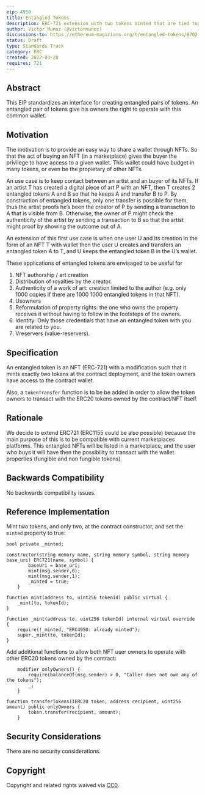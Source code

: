 ```yaml
---
eip: 4950
title: Entangled Tokens
description: ERC-721 extension with two tokens minted that are tied together
author: Victor Munoz (@victormunoz)
discussions-to: https://ethereum-magicians.org/t/entangled-tokens/8702
status: Draft
type: Standards Track
category: ERC
created: 2022-03-28
requires: 721
---
```


## Abstract
This EIP standardizes an interface for creating entangled pairs of tokens. An entangled pair of tokens give his owners the right to operate with this common wallet.

## Motivation
The motivation is to provide an easy way to share a wallet through NFTs. So that the act of buying an NFT (in a marketplace) gives the buyer the privilege to have access to a given wallet. This wallet could have budget in many tokens, or even be the propietary of other NFTs.

An use case is to keep contact between an artist and an buyer of its NFTs. If an artist T has created a digital piece of art P with an NFT, then T creates 2 entangled tokens A and B so that he keeps A and transfer B to P. By construction of entangled tokens, only one transfer is possible for them, thus the artist proofs he’s been the creator of P by sending a transaction to A that is visible from B. Otherwise, the owner of P might check the authenticity of the artist by sending a transaction to B so that the artist might proof by showing the outcome out of A.

An extension of this first use case is when one user U and its creation in the form of an NFT T with wallet then the user U creates and transfers an entangled token A to T, and U keeps the entangled token B in the U’s wallet.  

These applications of entangled tokens are envisaged to be useful for 
1.	NFT authorship / art creation
2.	Distribution of royalties by the creator.
3.	Authenticity of a work of art: creation limited to the author (e.g. only 1000 copies if there are 1000 1000 entangled tokens in that NFT).
4.	Usowners
5.	Reformulation of property rights: the one who owns the property receives it without having to follow in the footsteps of the owners.
6.	Identity: Only those credentials that have an entangled token with you are related to you.
7.	Vreservers (value-reservers).


## Specification
An entangled token is an NFT (ERC-721) with a modification such that it mints exactly two tokens at the contract deployment, and the token owners have access to the contract wallet.


Also, a `tokenTransfer` function is to be be added in order to allow the token owners to transact with the ERC20 tokens owned by the contract/NFT itself.

## Rationale
We decide to extend ERC721 (ERC1155 could be also possible) because the main purpose of this is to be compatible with current marketplaces platforms. This entangled NFTs will be listed in a marketplace, and the user who buys it will have then the possibility to transact with the wallet properties (fungible and non fungible tokens).

## Backwards Compatibility
No backwards compatibility issues.

## Reference Implementation
Mint two tokens, and only two, at the contract constructor, and set the `minted` property to true:

```solidity
bool private _minted;

constructor(string memory name, string memory symbol, string memory base_uri) ERC721(name, symbol) {
        baseUri = base_uri;
        mint(msg.sender,0);
        mint(msg.sender,1);
        _minted = true;
    }
    
function mint(address to, uint256 tokenId) public virtual {
    _mint(to, tokenId);
}

function _mint(address to, uint256 tokenId) internal virtual override {
    require(!_minted, "ERC4950: already minted");
    super._mint(to, tokenId);
}
```

Add additional functions to allow both NFT user owners to operate with other ERC20 tokens owned by the contract:

```solidity
    modifier onlyOwners() {
        require(balanceOf(msg.sender) > 0, "Caller does not own any of the tokens");
        _;
    }

function transferTokens(IERC20 token, address recipient, uint256 amount) public onlyOwners {
        token.transfer(recipient, amount);
    }
```

## Security Considerations
There are no security considerations.


## Copyright
Copyright and related rights waived via [CC0](../LICENSE.md).
